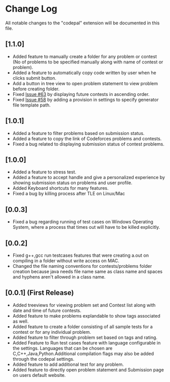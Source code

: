 # Change Log

All notable changes to the "codepal" extension will be documented in this file.

## [1.1.0] 
- Added feature to manually create a folder for any problem or contest (No of problems to be specified manually along with name of contest or problem). 
- Added a feature to automatically copy code written by user when he clicks submit button. 
- Add a button in tree view to open problem statement to view problem before creating folder.
- Fixed [Issue #63](https://github.com/IEEE-NITK/CodePal/issues/63) by displaying future contests in ascending order. 
- Fixed [Issue #58](https://github.com/IEEE-NITK/CodePal/issues/58) by adding a provision in settings to specify generator file template path. 

## [1.0.1]
- Added a feature to filter problems based on submission status.
- Added a feature to copy the link of Codeforces problems and contests.
- Fixed a bug related to displaying submission status of contest problems.

## [1.0.0]
- Added a feature to stress test.
- Added a feature to accept handle and give a personalized experience by showing submission status on problems and user profile.
- Added Keyboard shortcuts for many features. 
- Fixed a bug by killing process after TLE on Linux/Mac

## [0.0.3]
- Fixed a bug regarding running of test cases on Windows Operating System, where a process that times out will have to be killed explicitly. 

## [0.0.2]
- Fixed g++,gcc run testcases features that were creating a.out on compiling in a folder without write access on MAC.
- Changed the file naming conventions for contests/problems folder creation because java needs file name same as class name and spaces and hyphens aren't allowed in a class name.

## [0.0.1] (First Release) 
- Added treeviews for viewing problem set and Contest list along with date and time of future contests. 
- Added feature to make problems explandable to show tags associated as well.
- Added feature to create a folder consisting of all sample tests for a contest or for any individual problem.
- Added feature to filter through problem set based on tags and rating. 
- Added Feature to Run test cases feature with language configurable in the settings. Languages that can be chosen are C,C++,Java,Python.Additional compilation flags may also be added through the codepal settings.
- Added feature to add additional test for any problem. 
- Added feature to directly open problem statement and Submission page on users default website. 


